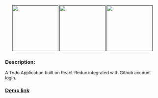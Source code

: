 <p align="center">
	<a href=""><img height="150" src="http://vincent.billey.me/talks/react-putting-js-in-your-face/assets/react-logo.png"></a>
	<a href=""><img height="150" src="https://raw.githubusercontent.com/reactjs/redux/master/logo/logo-title-dark.png"></a>
	<a href=""><img height="150" src="https://1.bp.blogspot.com/-YIfQT6q8ZM4/Vzyq5z1B8HI/AAAAAAAAAAc/UmWSSMLKtKgtH7CACElUp12zXkrPK5UoACLcB/s1600/image00.png"></a>
</p>

### Description:
A Todo Application built on React-Redux integrated with Github account login.

### [Demo link](http://sleepy-beyond-22759.herokuapp.com/)
